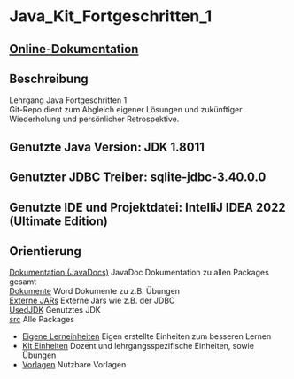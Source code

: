 # Java_Kit_Fortgeschritten_1

## [Online-Dokumentation](https://adrianweidig.github.io/Kit_Fortgeschritten_1/docs/)

## Beschreibung
Lehrgang Java Fortgeschritten 1<br>
Git-Repo dient zum Abgleich eigener Lösungen und zukünftiger Wiederholung und persönlicher Retrospektive.

## Genutzte Java Version: JDK 1.8011 

## Genutzter JDBC Treiber: sqlite-jdbc-3.40.0.0

## Genutzte IDE und Projektdatei: IntelliJ IDEA 2022 (Ultimate Edition)

## Orientierung
[Dokumentation (JavaDocs)](../../tree/master/docs/) JavaDoc Dokumentation zu allen Packages gesamt<br>
[Dokumente](../../tree/master/Dokumente/) Word Dokumente zu z.B. Übungen<br>
[Externe JARs](../../tree/master/Externe%20JARs/) Externe Jars wie z.B. der JDBC<br>
[UsedJDK](../../tree/master/UsedJDK/) Genutztes JDK<br>
[src](../../tree/master/src/) Alle Packages<br>
- [Eigene Lerneinheiten](../../tree/master/src/Eigene_Lerneinheiten/) Eigen erstellte Einheiten zum besseren Lernen
- [Kit Einheiten](../../tree/master/src/KIT_Einheiten/) Dozent und lehrgangsspezifische Einheiten, sowie Übungen
- [Vorlagen](../../tree/master/src/Vorlagen/) Nutzbare Vorlagen
